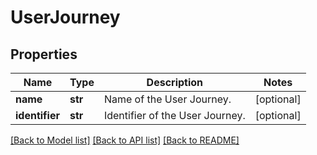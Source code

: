# UserJourney

## Properties
Name | Type | Description | Notes
------------ | ------------- | ------------- | -------------
**name** | **str** | Name of the User Journey. | [optional] 
**identifier** | **str** | Identifier of the User Journey. | [optional] 

[[Back to Model list]](../README.md#documentation-for-models) [[Back to API list]](../README.md#documentation-for-api-endpoints) [[Back to README]](../README.md)

